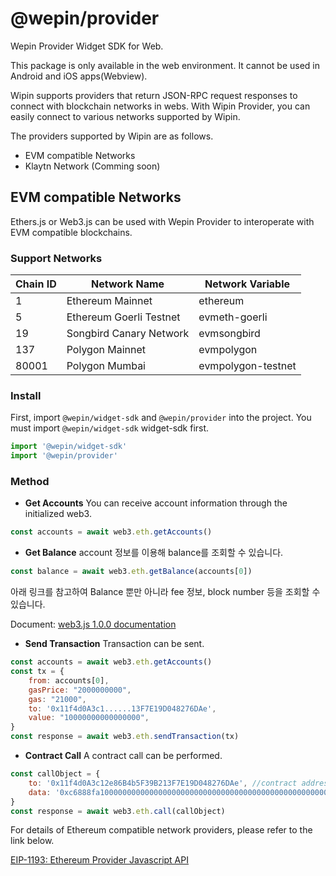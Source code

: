 # @wepin/provider
Wepin Provider Widget SDK for Web.

This package is only available in the web environment. It cannot be used in Android and iOS apps(Webview).

Wipin supports providers that return JSON-RPC request responses to connect with blockchain networks in webs. With Wipin Provider, you can easily connect to various networks supported by Wipin.

The providers supported by Wipin are as follows.
- EVM compatible Networks
- Klaytn Network (Comming soon)

## EVM compatible Networks
Ethers.js or Web3.js can be used with Wepin Provider to interoperate with EVM compatible blockchains.

### Support Networks
| Chain ID | Network Name | Network Variable |
|-|-|-|
| 1 | Ethereum Mainnet | ethereum |
| 5 | Ethereum Goerli Testnet | evmeth-goerli |
| 19 | Songbird Canary Network | evmsongbird |
| 137 | Polygon Mainnet | evmpolygon |
| 80001 | Polygon Mumbai | evmpolygon-testnet |

### Install 
First, import `@wepin/widget-sdk` and `@wepin/provider` into the project.
You must import `@wepin/widget-sdk` widget-sdk first.
```javascript
import '@wepin/widget-sdk'
import '@wepin/provider'
```

### Method
- **Get Accounts**
You can receive account information through the initialized web3.
```javascript
const accounts = await web3.eth.getAccounts()
```

- **Get Balance**
account 정보를 이용해 balance를 조회할 수 있습니다.
```javascript
const balance = await web3.eth.getBalance(accounts[0])
```
아래 링크를 참고하여 Balance 뿐만 아니라 fee 정보, block number 등을 조회할 수 있습니다.

Document: [web3.js 1.0.0 documentation](https://web3js-kr.readthedocs.io/ko/latest/getting-started.html)

- **Send Transaction**
Transaction can be sent.
```javascript
const accounts = await web3.eth.getAccounts()
const tx = {
    from: accounts[0],
    gasPrice: "2000000000",
    gas: "21000",
    to: '0x11f4d0A3c1......13F7E19D048276DAe',
    value: "10000000000000000",
}
const response = await web3.eth.sendTransaction(tx)
```

- **Contract Call**
A contract call can be performed.
```javascript
const callObject = {
	to: '0x11f4d0A3c12e86B4b5F39B213F7E19D048276DAe', //contract address
	data: '0xc6888fa10000000000000000000000000000000000000000000000000000000000000003'
}
const response = await web3.eth.call(callObject)
```


For details of Ethereum compatible network providers, please refer to the link below.

[EIP-1193: Ethereum Provider Javascript API](https://eips.ethereum.org/EIPS/eip-1193)